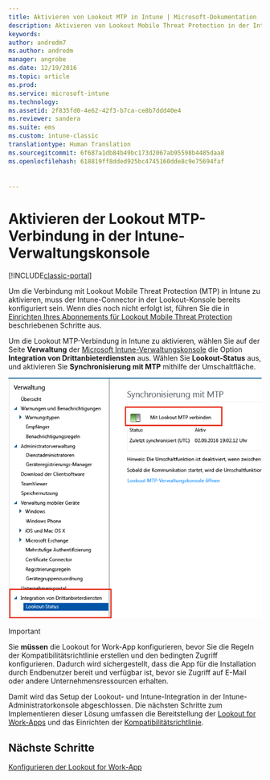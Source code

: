 ```yaml
---
title: Aktivieren von Lookout MTP in Intune | Microsoft-Dokumentation
description: Aktivieren von Lookout Mobile Threat Protection in der Intune-Verwaltungskonsole.
keywords: 
author: andredm7
ms.author: andredm
manager: angrobe
ms.date: 12/19/2016
ms.topic: article
ms.prod: 
ms.service: microsoft-intune
ms.technology: 
ms.assetid: 2f835fd0-4e62-42f3-b7ca-ce8b7ddd40e4
ms.reviewer: sandera
ms.suite: ems
ms.custom: intune-classic
translationtype: Human Translation
ms.sourcegitcommit: 6f687a1db84b49bc173d2067ab95598b4485daa8
ms.openlocfilehash: 618819ff8dded925bc4745160dde8c9e75694faf


---
```


# <a name="enable-lookout-mtp-connection-in-the-intune-admin-console"></a>Aktivieren der Lookout MTP-Verbindung in der Intune-Verwaltungskonsole

[!INCLUDE[classic-portal](../includes/classic-portal.md)]

Um die Verbindung mit Lookout Mobile Threat Protection (MTP) in Intune zu aktivieren, muss der Intune-Connector in der Lookout-Konsole bereits konfiguriert sein.  Wenn dies noch nicht erfolgt ist, führen Sie die in [Einrichten Ihres Abonnements für Lookout Mobile Threat Protection](set-up-your-subscription-with-lookout-mtp.md) beschriebenen Schritte aus.

Um die Lookout MTP-Verbindung in Intune zu aktivieren, wählen Sie auf der Seite **Verwaltung** der [Microsoft Intune-Verwaltungskonsole](https://manage.microsoft.com) die Option **Integration von Drittanbieterdiensten** aus. Wählen Sie **Lookout-Status** aus, und aktivieren Sie **Synchronisierung mit MTP** mithilfe der Umschaltfläche.

![Screenshot der Lookout-Synchronisierungsseite mit hervorgehobener Umschaltfläche „Aktivieren“](../media/mtp/lookout-intune-synchronization.png)

>[!IMPORTANT]
> Sie **müssen** die Lookout for Work-App konfigurieren, bevor Sie die Regeln der Kompatibilitätsrichtlinie erstellen und den bedingten Zugriff konfigurieren. Dadurch wird sichergestellt, dass die App für die Installation durch Endbenutzer bereit und verfügbar ist, bevor sie Zugriff auf E-Mail oder andere Unternehmensressourcen erhalten.

Damit wird das Setup der Lookout- und Intune-Integration in der Intune-Administratorkonsole abgeschlossen.  Die nächsten Schritte zum Implementieren dieser Lösung umfassen die Bereitstellung der [Lookout for Work-Apps](https://docs.microsoft.com/intune/deploy-use/device-threat-protection-apps) und das Einrichten der [Kompatibilitätsrichtlinie](https://docs.microsoft.com/intune/deploy-use/device-threat-protection-policy).


## <a name="next-steps"></a>Nächste Schritte
[Konfigurieren der Lookout for Work-App](https://docs.microsoft.com/intune/deploy-use/device-threat-protection-apps)



<!--HONumber=Feb17_HO4-->


